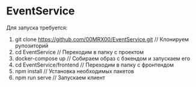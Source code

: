 # EventService
 
Для запуска требуется:
1) git clone https://github.com/00MRX00/EventService.git        // Клонируем рупозиторий
2) cd EventService                                              // Переходим в папку с проектом
3) docker-compose up                                            // Собираем образ с бэкендом и запускаем его
4) cd EventService/frontend                                     // Переходим в папку с фронтендом
5) npm install                                                  // Установка необходимых пакетов
6) npm run serve                                                // Запускаем клиент